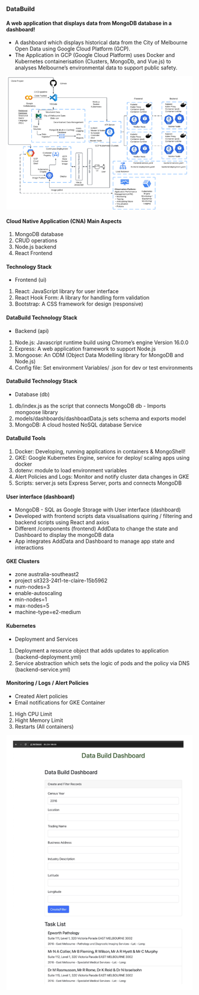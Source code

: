 ### DataBuild

#### A web application that displays data from MongoDB database in a dashboard!
- A dashboard which displays historical data from the City of Melbourne Open Data using Google Cloud Platform (GCP). 
- The Application in GCP (Google Cloud Platform) uses Docker and Kubernetes containerisation (Clusters, MongoDb, and Vue.js) to analyses Melbourne’s environmental data to support public safety.

![alt text](image.png)

#### Cloud Native Application (CNA) Main Aspects
1. MongoDB database
2. CRUD operations
3. Node.js backend
4. React Frontend

#### Technology Stack
- Frontend (ui)
1. React: JavaScript library for user interface
2. React Hook Form: A library for handling form validation
3. Bootstrap: A CSS framework for design (responsive)

#### DataBuild Technology Stack
- Backend (api)
1. Node.js: Javascript runtime build using Chrome’s engine Version 16.0.0
2. Express: A web application framework to support Node.js
3. Mongoose: An ODM (Object Data Modelling library for MongoDB and Node.js)
4. Config file: Set environment Variables/ .json for dev or test environments

#### DataBuild Technology Stack
- Database (db)
1. db/index.js as the script that connects MongoDB db - Imports mongoose library 
2. models/dashboards/dashboadData.js sets schema and exports model
3. MongoDB: A cloud hosted NoSQL database Service

#### DataBuild Tools
1. Docker: Developing, running applications in containers & MongoShell!
2. GKE: Google Kubernetes Engine, service for deploy/ scaling apps using docker
3. dotenv: module to load environment variables
4. Alert Policies and Logs: Monitor and notify cluster data changes in GKE
5. Scripts: server.js sets Express Server, ports and connects MongoDB

#### User interface (dashboard) 
- MongoDB - SQL as Google Storage with User interface (dashboard) 
- Developed with frontend scripts data visualisations quiring / filtering and backend scripts using React and axios
- Different /components (frontend) AddData to change the state and Dashboard to display the mongoDB data
- App integrates AddData and Dashboard to manage app state and interactions

#### GKE Clusters
- zone australia-southeast2  
- project sit323-24t1-te-claire-15b5962  
- num-nodes=3 
- enable-autoscaling  
- min-nodes=1  
- max-nodes=5
- machine-type=e2-medium

#### Kubernetes
- Deployment and Services
1. Deployment a resource object that adds updates to application (backend-deployment.yml)
2. Service abstraction which sets the logic of pods and the policy via DNS (backend-service.yml)

#### Monitoring / Logs / Alert Policies
- Created Alert policies
- Email notifications for GKE Container
1. High CPU Limit
2. Hight Memory Limit
3. Restarts (All containers)

![alt text](teclaire_11.1HD_presentation.jpg)